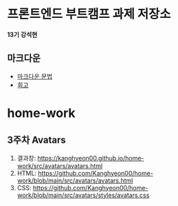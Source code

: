 # 프론트엔드 부트캠프 과제 저장소

**13기 강석현**

## 마크다운

- [마크다운 문법](./src/md/markdown.md)
- [회고](./src/md/retrospect.md)

# home-work

## 3주차 Avatars

1. 결과창: https://kanghyeon00.github.io/home-work/src/avatars/avatars.html
2. HTML: https://github.com/Kanghyeon00/home-work/blob/main/src/avatars/avatars.html
3. CSS: https://github.com/Kanghyeon00/home-work/blob/main/src/avatars/styles/avatars.css
